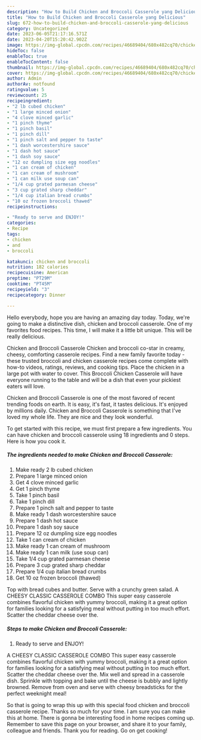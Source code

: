 ```yaml
---
description: "How to Build Chicken and Broccoli Casserole yang Delicious"
title: "How to Build Chicken and Broccoli Casserole yang Delicious"
slug: 672-how-to-build-chicken-and-broccoli-casserole-yang-delicious
category: Uncategorized
date: 2023-06-05T21:17:16.571Z
date: 2023-04-20T15:20:42.902Z
image: https://img-global.cpcdn.com/recipes/46689404/680x482cq70/chicken-and-broccoli-casserole-recipe-main-photo.jpg
hideToc: false
enableToc: true
enableTocContent: false
thumbnail: https://img-global.cpcdn.com/recipes/46689404/680x482cq70/chicken-and-broccoli-casserole-recipe-main-photo.jpg
cover: https://img-global.cpcdn.com/recipes/46689404/680x482cq70/chicken-and-broccoli-casserole-recipe-main-photo.jpg
author: Admin
authorAv: notfound
ratingvalue: 5
reviewcount: 25
recipeingredient:
- "2 lb cubed chicken"
- "1 large minced onion"
- "4 clove minced garlic"
- "1 pinch thyme"
- "1 pinch basil"
- "1 pinch dill"
- "1 pinch salt and pepper to taste"
- "1 dash worcestershire sauce"
- "1 dash hot sauce"
- "1 dash soy sauce"
- "12 oz dumpling size egg noodles"
- "1 can cream of chicken"
- "1 can cream of mushroom"
- "1 can milk use soup can"
- "1/4 cup grated parmesan cheese"
- "3 cup grated sharp cheddar"
- "1/4 cup italian bread crumbs"
- "10 oz frozen broccoli thawed"
recipeinstructions:

- "Ready to serve and ENJOY!"
categories:
- Recipe
tags:
- chicken
- and
- broccoli

katakunci: chicken and broccoli 
nutrition: 182 calories
recipecuisine: American
preptime: "PT29M"
cooktime: "PT45M"
recipeyield: "3"
recipecategory: Dinner

---
```



Hello everybody, hope you are having an amazing day today. Today, we're going to make a distinctive dish, chicken and broccoli casserole. One of my favorites food recipes. This time, I will make it a little bit unique. This will be really delicious.

Chicken and Broccoli Casserole Chicken and broccoli co-star in creamy, cheesy, comforting casserole recipes. Find a new family favorite today - these trusted broccoli and chicken casserole recipes come complete with how-to videos, ratings, reviews, and cooking tips. Place the chicken in a large pot with water to cover. This Broccoli Chicken Casserole will have everyone running to the table and will be a dish that even your pickiest eaters will love.

Chicken and Broccoli Casserole is one of the most favored of recent trending foods on earth. It is easy, it's fast, it tastes delicious. It's enjoyed by millions daily. Chicken and Broccoli Casserole is something that I've loved my whole life. They are nice and they look wonderful.


To get started with this recipe, we must first prepare a few ingredients. You can have chicken and broccoli casserole using 18 ingredients and 0 steps. Here is how you cook it.

<!--inarticleads1-->

##### The ingredients needed to make Chicken and Broccoli Casserole:

1. Make ready 2 lb cubed chicken
1. Prepare 1 large minced onion
1. Get 4 clove minced garlic
1. Get 1 pinch thyme
1. Take 1 pinch basil
1. Take 1 pinch dill
1. Prepare 1 pinch salt and pepper to taste
1. Make ready 1 dash worcestershire sauce
1. Prepare 1 dash hot sauce
1. Prepare 1 dash soy sauce
1. Prepare 12 oz dumpling size egg noodles
1. Take 1 can cream of chicken
1. Make ready 1 can cream of mushroom
1. Make ready 1 can milk (use soup can)
1. Take 1/4 cup grated parmesan cheese
1. Prepare 3 cup grated sharp cheddar
1. Prepare 1/4 cup italian bread crumbs
1. Get 10 oz frozen broccoli (thawed)


Top with bread cubes and butter. Serve with a crunchy green salad. A CHEESY CLASSIC CASSEROLE COMBO This super easy casserole combines flavorful chicken with yummy broccoli, making it a great option for families looking for a satisfying meal without putting in too much effort. Scatter the cheddar cheese over the. 

<!--inarticleads2-->

##### Steps to make Chicken and Broccoli Casserole:


1. Ready to serve and ENJOY!

A CHEESY CLASSIC CASSEROLE COMBO This super easy casserole combines flavorful chicken with yummy broccoli, making it a great option for families looking for a satisfying meal without putting in too much effort. Scatter the cheddar cheese over the. Mix well and spread in a casserole dish. Sprinkle with topping and bake until the cheese is bubbly and lightly browned. Remove from oven and serve with cheesy breadsticks for the perfect weeknight meal! 

So that is going to wrap this up with this special food chicken and broccoli casserole recipe. Thanks so much for your time. I am sure you can make this at home. There is gonna be interesting food in home recipes coming up. Remember to save this page on your browser, and share it to your family, colleague and friends. Thank you for reading. Go on get cooking!

